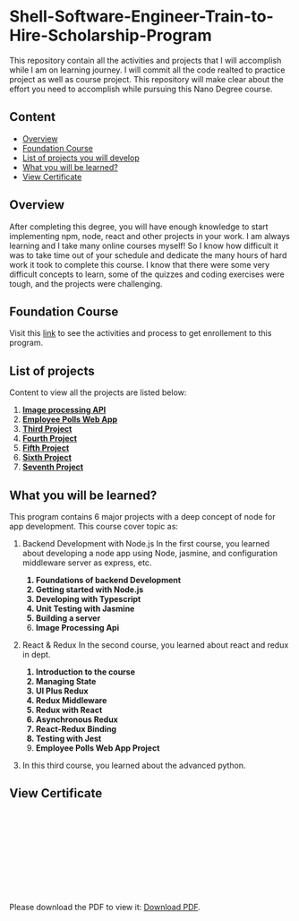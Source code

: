 # Shell-Software-Engineer-Train-to-Hire-Scholarship-Program
This repository contain all the activities and projects that I will accomplish while I am on learning journey.
I will commit all the code realted to practice project as well as course project. This repository will make clear about the effort you need to accomplish while pursuing this Nano Degree course.


## Content 

- [Overview](#overview)
- [Foundation Course](#foundation-course)
- [List of projects you will develop](#list-of-projects)
- [What you will be learned?](#what-you-will-be-learned)
- [View Certificate](#view-certificate)


## Overview
After completing this degree, you will have enough knowledge to start implementing npm, node, react and other projects in your work. I am always learning and I take many online courses myself! So I know how difficult it was to take time out of your schedule and dedicate the many hours of hard work it took to complete this course. I know that there were some very difficult concepts to learn, some of the quizzes and coding exercises were tough, and the projects were challenging. 

## Foundation Course
Visit this [link](https://github.com/asharn/4-months-software-engineer-for-shell#4-months-software-engineer-for-shell-scholarship-nanodegree-program) to see the activities and process to get enrollement to this program.


## List of projects
Content to view all the projects are listed below:
  1. [**Image processing API**](https://github.com/asharn/Shell-Software-Engineer-Train-to-Hire-Scholarship-Program/tree/main/image-processing-api#image-processing-api)
  2. [**Employee Polls Web App**](https://github.com/asharn/Shell-Software-Engineer-Train-to-Hire-Scholarship-Program/tree/main/employee-polls-web-app)
  3. [**Third Project**]()
  4. [**Fourth Project**]()
  5. [**Fifth Project**]()
  6. [**Sixth Project**]()
  7. [**Seventh Project**]()


## What you will be learned?
This program contains 6 major projects with a deep concept of node for app development. This course cover topic as:

   1. Backend Development with Node.js
    In the first course, you learned about developing a node app using Node, jasmine, and configuration middleware server as express, etc.
    <strong>
      1. Foundations of backend Development
      2. Getting started with Node.js
      3. Developing with Typescript
      4. Unit Testing with Jasmine
      5. Building a server
      6. Image Processing Api
    </strong>
   2. React & Redux
    In the second course, you learned about react and redux in dept.
    <strong>
      1. Introduction to the course
      2. Managing State
      3. UI Plus Redux
      4. Redux Middleware
      5. Redux with React
      6. Asynchronous Redux
      7. React-Redux Binding
      8. Testing with Jest
      9. Employee Polls Web App Project
    </strong>


   3. In this third course, you learned about the advanced python.


## View Certificate
   <object data="certificate.pdf" type="application/pdf" width="700px" height="700px">
    <embed src="certificate.pdf">
        <p>Please download the PDF to view it: <a href="certificate.pdf">Download PDF</a>.</p>
    </embed>
   </object>